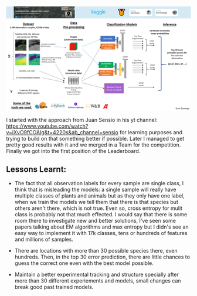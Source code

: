 ![solution_schema](./sensio_team_solution.png)

I started with the approach from Juan Sensio in his yt channel: https://www.youtube.com/watch?v=iXvO9fCOAIg&t=4220s&ab_channel=sensio for learning purposes and trying to build on that something better if possible. Later I managed to get pretty good results with it and we merged in a Team for the competition. Finally we got into the first position of the Leaderboard.

## Lessons Learnt:
- The fact that all observation labels for every sample are single class, I think that is misleading the models: a single sample will really have multiple classes of plants and animals but as they only have one label, when we train the models we tell them that there is that species but others aren't there, which is not true. Even so, cross entropy for mulit class is probably not that much effected. I would say that there is some room there to investigate new and better solutions, I've seen some papers talking about EM algorithms and max entropy but I didn's see an easy way to implement it with 17k classes, tens or hundreds of features and millions of samples.

- There are locations with more than 30 possible species there, even hundreds. Then, in the top 30 error prediction, there are little chances to guess the correct one even with the best model possible.

- Maintain a better experimental tracking and structure specially after more than 30 different experiements and models, small changes can break good past trained models.

